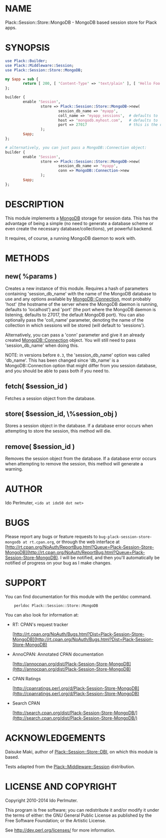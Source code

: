 # NAME

Plack::Session::Store::MongoDB - MongoDB based session store for Plack apps.

# SYNOPSIS

```perl
use Plack::Builder;
use Plack::Middleware::Session;
use Plack::Session::Store::MongoDB;

my $app = sub {
        return [ 200, [ 'Content-Type' => 'text/plain' ], [ 'Hello Foo' ] ];
};

builder {
        enable 'Session',
                store => Plack::Session::Store::MongoDB->new(
                        session_db_name => 'myapp',
                        coll_name => 'myapp_sessions',  # defaults to 'session'
                        host => 'mongodb.myhost.com',   # defaults to 'localhost'
                        port => 27017                   # this is the default
                );
        $app;
};

# alternatively, you can just pass a MongoDB::Connection object:
builder {
        enable 'Session',
                store => Plack::Session::Store::MongoDB->new(
                        session_db_name => 'myapp',
                        conn => MongoDB::Connection->new
                );
        $app;
};
```

# DESCRIPTION

This module implements a [MongoDB](https://metacpan.org/pod/MongoDB) storage for session data. This has the
advantage of being a simple (no need to generate a database scheme or even
create the necessary database/collections), yet powerful backend.

It requires, of course, a running MongoDB daemon to work with.

# METHODS

## new( %params )

Creates a new instance of this module. Requires a hash of parameters
containing 'session\_db\_name' with the name of the MongoDB database to use
and any options available by [MongoDB::Connection](https://metacpan.org/pod/MongoDB::Connection), most probably
'host' (the hostname of the server where the MongoDB daemon is running,
defaults to 'localhost') and 'port' (the port where the MongoDB daemon is
listening, defaults to 27017, the default MongoDB port). You can also
optionally pass the 'coll\_name' parameter, denoting the name of the collection
in which sessions will be stored (will default to 'sessions').

Alternatively, you can pass a 'conn' parameter and give it an already
created [MongoDB::Connection](https://metacpan.org/pod/MongoDB::Connection) object. You will still need to pass
'session\_db\_name' when doing this.

NOTE: in versions before `0.3`, the 'session\_db\_name' option was called 'db\_name'.
This has been changed since 'db\_name' is a MongoDB::Connection option
that might differ from you session database, and you should be able to
pass both if you need to.

## fetch( $session\_id )

Fetches a session object from the database.

## store( $session\_id, \\%session\_obj )

Stores a session object in the database. If a database error occurs when
attempting to store the session, this method will die.

## remove( $session\_id )

Removes the session object from the database. If a database error occurs
when attempting to remove the session, this method will generate a warning.

# AUTHOR

Ido Perlmuter, `<ido at ido50 dot net>`

# BUGS

Please report any bugs or feature requests to `bug-plack-session-store-mongodb at rt.cpan.org`, or through
the web interface at [http://rt.cpan.org/NoAuth/ReportBug.html?Queue=Plack-Session-Store-MongoDB](http://rt.cpan.org/NoAuth/ReportBug.html?Queue=Plack-Session-Store-MongoDB). I will be notified, and then you'll automatically be notified of progress on your bug as I make changes.

# SUPPORT

You can find documentation for this module with the perldoc command.

        perldoc Plack::Session::Store::MongoDB

You can also look for information at:

- RT: CPAN's request tracker

    [http://rt.cpan.org/NoAuth/Bugs.html?Dist=Plack-Session-Store-MongoDB](http://rt.cpan.org/NoAuth/Bugs.html?Dist=Plack-Session-Store-MongoDB)

- AnnoCPAN: Annotated CPAN documentation

    [http://annocpan.org/dist/Plack-Session-Store-MongoDB](http://annocpan.org/dist/Plack-Session-Store-MongoDB)

- CPAN Ratings

    [http://cpanratings.perl.org/d/Plack-Session-Store-MongoDB](http://cpanratings.perl.org/d/Plack-Session-Store-MongoDB)

- Search CPAN

    [http://search.cpan.org/dist/Plack-Session-Store-MongoDB/](http://search.cpan.org/dist/Plack-Session-Store-MongoDB/)

# ACKNOWLEDGEMENTS

Daisuke Maki, author of [Plack::Session::Store::DBI](https://metacpan.org/pod/Plack::Session::Store::DBI), on which this
module is based.

Tests adapted from the [Plack::Middleware::Session](https://metacpan.org/pod/Plack::Middleware::Session) distribution.

# LICENSE AND COPYRIGHT

Copyright 2010-2014 Ido Perlmuter.

This program is free software; you can redistribute it and/or modify it
under the terms of either: the GNU General Public License as published
by the Free Software Foundation; or the Artistic License.

See http://dev.perl.org/licenses/ for more information.
